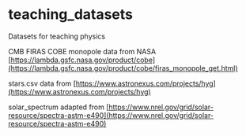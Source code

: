 # teaching_datasets
 Datasets for teaching physics

CMB FIRAS COBE monopole data from NASA [https://lambda.gsfc.nasa.gov/product/cobe](https://lambda.gsfc.nasa.gov/product/cobe/firas_monopole_get.html)

stars.csv data from [https://www.astronexus.com/projects/hyg](https://www.astronexus.com/projects/hyg)

solar_spectrum adapted from [https://www.nrel.gov/grid/solar-resource/spectra-astm-e490](https://www.nrel.gov/grid/solar-resource/spectra-astm-e490)